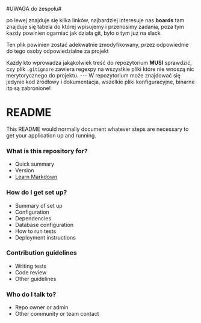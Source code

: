 #UWAGA do zespołu#
 
 po lewej znajduje się kilka linków, najbardziej interesuje nas **boards** tam znajduje się tabela do której wpisujemy i przenosimy zadania, poza tym kazdy powinien ogarniać jak działa git, było o tym już na slack
 
 Ten plik powinien zostać adekwatnie zmodyfikowany, przez odpowiednie do tego osoby odpowiedzialne za projekt
 
 Każdy kto wprowadza jakąkolwiek treść do repozytorium **MUSI** sprawdzić, czy plik `.gitignore` zawiera regexpy na wszystkie pliki które nie wnoszą nic merytorycznego do projektu. --- W repozytorium może znajdować się jedynie kod źródłowy i dokumentacja, wszelkie pliki konfiguracyjne, binarne itp są zabronione!

# README #

This README would normally document whatever steps are necessary to get your application up and running.

### What is this repository for? ###

* Quick summary
* Version
* [Learn Markdown](https://bitbucket.org/tutorials/markdowndemo)

### How do I get set up? ###

* Summary of set up
* Configuration
* Dependencies
* Database configuration
* How to run tests
* Deployment instructions

### Contribution guidelines ###

* Writing tests
* Code review
* Other guidelines

### Who do I talk to? ###

* Repo owner or admin
* Other community or team contact